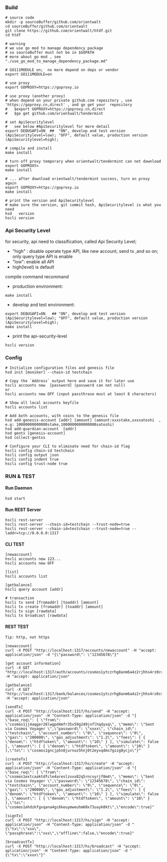 ### Build    
    # source code
    mkdir -p sourceBuffer/github.com/orientwalt
    cd sourceBuffer/github.com/orientwalt
    git clone https://github.com/orientwalt/htdf.git    
    cd htdf
    
    # warning
    # we use go mod to manage dependency package
    # so sourceBuffer must not be in $GOPATH
    # more about go mod , see "./use_go_mod_to_manage_dependency_package.md"
    
    # GO111MODULE on;  no more depend on deps or vendor 
    export GO111MODULE=on
    
    # use proxy
    export GOPROXY=https://goproxy.io
    
    # use proxy (another proxy)
    # when depend on your private github.com repository , use 'https://goproxy.cn,direct' , and go get your  repository 
    #   $export GOPROXY=https://goproxy.cn,direct
    #   $go get github.com/orientwalt/tendermint    
    
    # set ApiSecuritylevel
    #   see below #ApiSecuritylevel for more detail 
    export DEBUGAPI=ON  ##  "ON", develop and test version (ApiSecuritylevel=low); "OFF", default value, production version (ApiSecuritylevel=high); 
    
    # compile and install
    make install    
        
    # turn off proxy temporary when orientwalt/tendermint can not download
    export GOPROXY=
    make install
    
    # ... after download orientwalt/tendermint success, turn on proxy again
    export GOPROXY=https://goproxy.io
    make install

    # print the version and ApiSecuritylevel
    # make sure the version, git commit hash, ApiSecuritylevel is what you need
    hsd   version
    hscli version     
    
    
### Api Security Level
for security, api need to classification, called  Api Security Level;
- "high" : disable operate type API, like new account, send tx ,and so on; only query type API is enable  
- "low": enable all API  
-  high(level) is default


compile command recommand
- production environment:    

```
make install
```
  
- develop and test environment:  

```
export DEBUGAPI=ON   ## "ON", develop and test version (ApiSecuritylevel=low); "OFF", default value, production version (ApiSecuritylevel=high);
make install
```
  
- print the api-security-level
```
hscli version
```


### Config
    # Initialize configuration files and genesis file
    hsd init [moniker] --chain-id testchain

    # Copy the `Address` output here and save it for later use
    hscli accounts new  [password] (password can not null)
    or
    hscli accounts new OFF (input passthrase must at least 8 characters)  

    # Show all local accounts keyfile
    hscli accounts list

    # Add both accounts, with coins to the genesis file
    hsd add-genesis-account [addr] [amount] (amount:xxxstake,xxxsatoshi  , e.g: 10000000000000stake,1000000000000000satoshi)
    hsd add-guardian-account  [addr] 
    hsd gentx [genesis-account]
    hsd collect-gentxs

    # Configure your CLI to eliminate need for chain-id flag
    hscli config chain-id testchain
    hscli config output json
    hscli config indent true
    hscli config trust-node true
  
### RUN & TEST
#### Run Daemon
    hsd start
#### Run REST Server
    hscli rest-server
    hscli rest-server --chain-id=testchain --trust-node=true
    hscli rest-server --chain-id=testchain --trust-node=true --laddr=tcp://0.0.0.0:1317
                      
#### CLI TEST
    [newaccount]
    hscli accounts new 123... 
    hscli accounts new OFF       
    
    [list]
    hscli accounts list
    
    [getbalance]
    hscli query account [addr]
    
    # transaction
    hscli tx send [fromaddr] [toaddr] [amount]
    hscli tx create [fromaddr] [toaddr] [amount]
    hscli tx sign [rawdata]
    hscli tx broadcast [rawdata]

#### REST TEST
    Tip: http, not https
    
    [newaccount]
    curl -X POST "http://localhost:1317/accounts/newaccount" -H "accept: application/json" -d "{\"password\": \"12345678\"}"

    [get account information]
    curl -X GET "http://localhost:1317/auth/accounts/cosmos1ytczrhg8anm6a4z2rjhhs4rz0cvrxc5yna0f68" -H "accept: application/json"

    [getbalance]
    curl -X GET "http://localhost:1317/bank/balances/cosmos1ytczrhg8anm6a4z2rjhhs4rz0cvrxc5yna0f68" -H "accept: application/json"

    [sendTx]
    curl -X POST "http://localhost:1317/hs/send" -H "accept: application/json" -H "Content-Type: application/json" -d "{ \"base_req\": { \"from\": \"cosmos1jj4aqger28lwgpd4mfr35x59g249jnflhqdyxq\", \"memo\": \"Sent via Cosmos Voyager \",\"password\": \"xxxx\", \"chain_id\": \"testchain\", \"account_number\": \"0\", \"sequence\": \"0\", \"gas\": \"200000\", \"gas_adjustment\": \"1.2\", \"fees\": [ { \"denom\": \"htdftoken\", \"amount\": \"10\" } ], \"simulate\": false }, \"amount\": [ { \"denom\": \"htdftoken\", \"amount\": \"10\" } ],\"to\": \"cosmos1gncjp5n8jurnuz5hnj0t2eyvqdms7gzzg8ycjx\"}"
    
    [createTx]
    curl -X POST "http://localhost:1317/hs/create" -H "accept: application/json" -H "Content-Type: application/json" -d "{ \"base_req\": { \"from\": \"cosmos1extcaaktdfcle4areslzvxx82q5rncvyrjf8m4\", \"memo\": \"Sent via Cosmos Voyager \",\"password\": \"12345678\", \"chain_id\": \"testchain\", \"account_number\": \"0\", \"sequence\": \"0\", \"gas\": \"200000\", \"gas_adjustment\": \"1.2\", \"fees\": [ { \"denom\": \"htdftoken\", \"amount\": \"10\" } ], \"simulate\": false }, \"amount\": [ { \"denom\": \"htdftoken\", \"amount\": \"10\" } ],\"to\": \"cosmos1ehdzkfgvqana4gc6keuymweuhm60x73uayk0kt\",\"encode\":true}"
    
    [signTx]
    curl -X POST "http://localhost:1317/hs/sign" -H "accept: application/json" -H "Content-Type: application/json" -d "{\"tx\":\"xxx\", \"passphrase\":\"xxx\",\"offline\":false,\"encode\":true}"
    
    [broadcastTx]
    curl -X POST "http://localhost:1317/hs/broadcast" -H "accept: aplication/json" -H "Content-Type: application/json" -d "{\"tx\":\"xxxx\"}"
